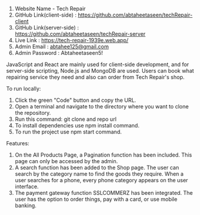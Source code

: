 1. Website Name - Tech Repair
2. GitHub Link(client-side) : https://github.com/abtaheetaseen/techRepair-client
3. GitHub Link(server-side) : https://github.com/abtaheetaseen/techRepair-server
4. Live Link : https://tech-repair-1939e.web.app/
5. Admin Email : abtahee125@gmail.com
6. Admin Password : Abtaheetaseen5!

JavaScript and React are mainly used for client-side development, and for server-side scripting, Node.js and MongoDB are used. Users can book what repairing service they need and also can order from Tech Repair's shop.

To run locally:

1. Click the green "Code" button and copy the URL.
2. Open a terminal and navigate to the directory where you want to clone the repository.
3. Run this command: git clone and repo url
4. To install dependencies use npm install command.
5. To run the project use npm start command.

Features: 

1. On the All Products Page, a Pagination function has been included. This page can only be accessed by the admin.
2. A search function has been added to the Shop page. The user can search by the category name to find the goods they require. When a user searches for a phone, every phone category appears on the user interface.
3. The payment gateway function SSLCOMMERZ has been integrated. The user has the option to order things, pay with a card, or use mobile banking.
